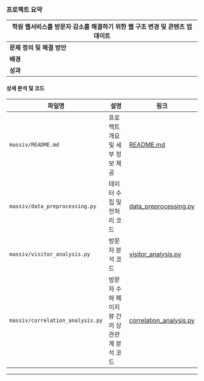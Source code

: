 ### 프로젝트 요약

| 학원 웹서비스를 방문자 감소를 해결하기 위한 웹 구조 변경 및 콘텐츠 업데이트 |
|------------------------------------------------------------------------------------------------------------------------|
| **문제 정의 및 해결 방안** | **방문자 감소 문제**: 리디자인 후 각 지점별 정보 접근성을 개선하여 방문자 유입을 증대<br>**게시물 업데이트 문제**: 시즌별 게시물로 업데이트하고 불필요한 게시물 삭제<br>**접근성 문제**: 메인 홈에 배너를 추가해 게시물로 빠르게 접근 가능하도록 개선 |
| **배경** | 매시브 웹사이트에서 지점별 게시물 관리와 접근 방식에 대한 개선 필요성 발견<br>방문자 수 감소와 페이지뷰 부진이 프로젝트 착수의 동기 |
| **성과** | 방문자 수와 페이지뷰 수 **증가 확인**<br>접근 경로 단축으로 사용자 경험(UX) 개선 |

#### 상세 분석 및 코드  

| **파일명**                   | **설명**                                                | **링크**                                           |
|------------------------------|-------------------------------------------------------|---------------------------------------------------|
| `massiv/README.md`           | 프로젝트 개요 및 세부 정보 제공                       | [README.md](./massiv/README.md)                   |
| `massiv/data_preprocessing.py`| 데이터 수집 및 전처리 코드                             | [data_preprocessing.py](./massiv/data_preprocessing.py) |
| `massiv/visitor_analysis.py` | 방문자 분석 코드                                       | [visitor_analysis.py](./massiv/visitor_analysis.py) |
| `massiv/correlation_analysis.py`| 방문자 수와 페이지뷰 간의 상관관계 분석 코드           | [correlation_analysis.py](./massiv/correlation_analysis.py) |


---
